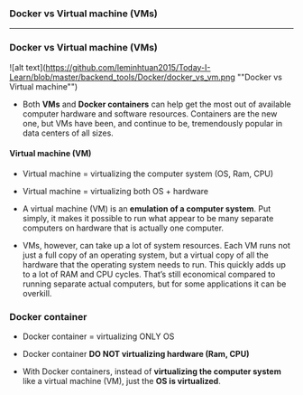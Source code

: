 
### Docker vs Virtual machine (VMs)

------------------------------------------------------------------------------------------------

### Docker vs Virtual machine (VMs)

![alt text](https://github.com/leminhtuan2015/Today-I-Learn/blob/master/backend_tools/Docker/docker_vs_vm.png ""Docker vs Virtual machine"")

* Both **VMs** and **Docker containers** can help get the most out of available computer hardware and software resources. Containers are the new one, but VMs have been, and continue to be, tremendously popular in data centers of all sizes.

#### Virtual machine (VM)
* Virtual machine = virtualizing the computer system (OS, Ram, CPU)

* Virtual machine = virtualizing both OS + hardware

* A virtual machine (VM) is an **emulation of a computer system**. Put simply, it makes it possible to run what appear to be many separate computers on hardware that is actually one computer.

* VMs, however, can take up a lot of system resources. Each VM runs not just a full copy of an operating system, but a virtual copy of all the hardware that the operating system needs to run. This quickly adds up to a lot of RAM and CPU cycles. That’s still economical compared to running separate actual computers, but for some applications it can be overkill.

### Docker container

* Docker container = virtualizing ONLY OS 
* Docker container **DO NOT virtualizing hardware (Ram, CPU)**

* With Docker containers, instead of **virtualizing the computer system** like a virtual machine (VM), just the **OS is virtualized**.




